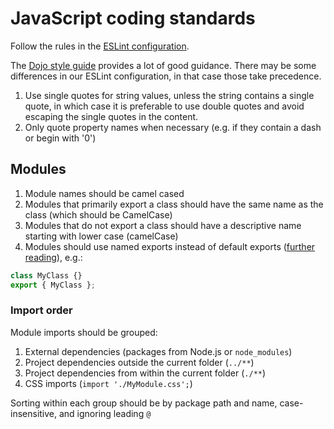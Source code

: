 # JavaScript coding standards

Follow the rules in the [ESLint configuration](https://github.com/mkdecisiondev/lintconfig/blob/master/.eslintrc.js).

The [Dojo style guide](https://github.com/dojo/meta/blob/master/STYLE.md) provides a lot of good guidance. There may be
some differences in our ESLint configuration, in that case those take precedence.

1. Use single quotes for string values, unless the string contains a single quote, in which case it is preferable to use
	double quotes and avoid escaping the single quotes in the content.
1. Only quote property names when necessary (e.g. if they contain a dash or begin with '0')

## Modules

1. Module names should be camel cased
1. Modules that primarily export a class should have the same name as the class (which should be CamelCase)
1. Modules that do not export a class should have a descriptive name starting with lower case (camelCase)
1. Modules should use named exports instead of default exports ([further reading](https://blog.neufund.org/why-we-have-banned-default-exports-and-you-should-do-the-same-d51fdc2cf2ad)), e.g.:

```javascript
class MyClass {}
export { MyClass };
```

### Import order

Module imports should be grouped:

1. External dependencies (packages from Node.js or `node_modules`)
1. Project dependencies outside the current folder (`../**`)
1. Project dependencies from within the current folder (`./**`)
1. CSS imports (`import './MyModule.css';`)

Sorting within each group should be by package path and name, case-insensitive, and ignoring leading `@`
